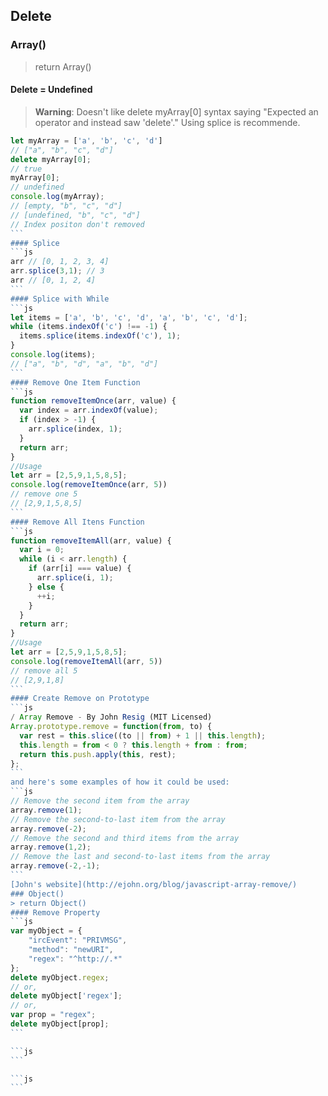 ## Delete
### Array()
> return Array()
#### Delete = Undefined
> **Warning**: Doesn't like delete myArray[0] syntax saying "Expected an operator and instead saw 'delete'." Using splice is recommende.
````js
let myArray = ['a', 'b', 'c', 'd']
// ["a", "b", "c", "d"]
delete myArray[0];
// true
myArray[0];
// undefined
console.log(myArray);
// [empty, "b", "c", "d"]
// [undefined, "b", "c", "d"]
// Index positon don't removed
```
#### Splice
```js
arr // [0, 1, 2, 3, 4]
arr.splice(3,1); // 3
arr // [0, 1, 2, 4]
```
#### Splice with While
```js
let items = ['a', 'b', 'c', 'd', 'a', 'b', 'c', 'd'];
while (items.indexOf('c') !== -1) {
  items.splice(items.indexOf('c'), 1);
}
console.log(items); 
// ["a", "b", "d", "a", "b", "d"]
```
#### Remove One Item Function
```js
function removeItemOnce(arr, value) {
  var index = arr.indexOf(value);
  if (index > -1) {
    arr.splice(index, 1);
  }
  return arr;
}
//Usage
let arr = [2,5,9,1,5,8,5];
console.log(removeItemOnce(arr, 5))
// remove one 5
// [2,9,1,5,8,5]
```
#### Remove All Itens Function
```js
function removeItemAll(arr, value) {
  var i = 0;
  while (i < arr.length) {
    if (arr[i] === value) {
      arr.splice(i, 1);
    } else {
      ++i;
    }
  }
  return arr;
}
//Usage
let arr = [2,5,9,1,5,8,5];
console.log(removeItemAll(arr, 5))
// remove all 5
// [2,9,1,8]
```
#### Create Remove on Prototype
```js
/ Array Remove - By John Resig (MIT Licensed)
Array.prototype.remove = function(from, to) {
  var rest = this.slice((to || from) + 1 || this.length);
  this.length = from < 0 ? this.length + from : from;
  return this.push.apply(this, rest);
};
```
and here's some examples of how it could be used:
```js
// Remove the second item from the array
array.remove(1);
// Remove the second-to-last item from the array
array.remove(-2);
// Remove the second and third items from the array
array.remove(1,2);
// Remove the last and second-to-last items from the array
array.remove(-2,-1);
```
[John's website](http://ejohn.org/blog/javascript-array-remove/)
### Object()
> return Object()
#### Remove Property
```js
var myObject = {
    "ircEvent": "PRIVMSG",
    "method": "newURI",
    "regex": "^http://.*"
};
delete myObject.regex;
// or,
delete myObject['regex'];
// or,
var prop = "regex";
delete myObject[prop];
```

```js
```

```js
```
